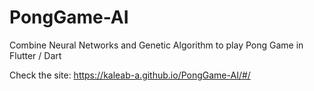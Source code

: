 # PongGame-AI
Combine Neural Networks and Genetic Algorithm to play Pong Game in Flutter / Dart

Check the site: https://kaleab-a.github.io/PongGame-AI/#/
